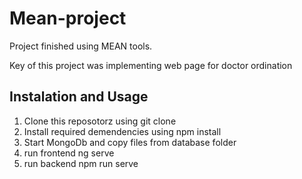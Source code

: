 # Mean-project

Project finished using MEAN tools.

Key of this project was implementing web page for doctor ordination

## Instalation and Usage


1. Clone this reposotorz using git clone
2. Install required demendencies using npm install
3. Start MongoDb and copy files from database folder
4. run frontend ng serve
5. run backend npm run serve
